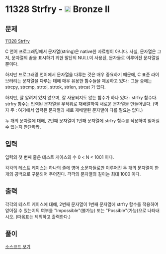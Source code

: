 # 11328 Strfry - <img src="https://static.solved.ac/tier_small/4.svg" style="height:20px" /> Bronze II


## 문제

[11328 Strfry](https://www.acmicpc.net/problem/11328)

C 언어 프로그래밍에서 문자열(string)은 native한 자료형이 아니다. 사실, 문자열은 그저, 문자열의 끝을 표시하기 위한 말단의 NULL이 사용된, 문자들로 이루어진 문자열일 뿐이다. 

하지만 프로그래밍 언어에서 문자열을 다루는 것은 매우 중요하기 때문에, C 표준 라이브러리는 문자열을 다루는 데에 매우 유용한 함수들을 제공하고 있다 : 그들 중에는 strcpy, strcmp, strtol, strtok, strlen, strcat 가 있다.

하지만, 잘 알려져 있지 않으며, 잘 사용되지도 않는 함수가 하나 있다 : strfry 함수다. strfry 함수는 입력된 문자열을 무작위로 재배열하여 새로운 문자열을 만들어낸다. (역자 주 : 여기에서 입력된 문자열과 새로 재배열된 문자열이 다를 필요는 없다.)

두 개의 문자열에 대해, 2번째 문자열이 1번째 문자열에 strfry 함수를 적용하여 얻어질 수 있는지 판단하라.

## 입력

입력의 첫 번째 줄은 테스트 케이스의 수 0 < N < 1001 이다.

각각의 테스트 케이스는 하나의 줄에 영어 소문자들로만 이루어진 두 개의 문자열이 한 개의 공백으로 구분되어 주어진다. 각각의 문자열의 길이는 최대 1000 이다.

## 출력

각각의 테스트 케이스에 대해, 2번째 문자열이 1번째 문자열에 strfry 함수를 적용하여 얻어질 수 있는지의 여부를 "Impossible"(불가능) 또는 "Possible"(가능)으로 나타내시오. (따옴표는 제외하고 출력한다.)

## 풀이

[소스코드 보기](11328_sol.py)
